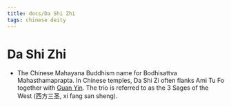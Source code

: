 ```yaml
---
title: docs/Da Shi Zhi
tags: chinese deity
---
```


# Da Shi Zhi 
- The Chinese Mahayana Buddhism name for Bodhisattva Mahasthamaprapta. In Chinese temples, Da Shi Zi often flanks Ami Tu Fo together with [Guan Yin](Guan%20Yin.md.md). The trio is referred to as the 3 Sages of the West (西方三圣, xi fang san sheng).